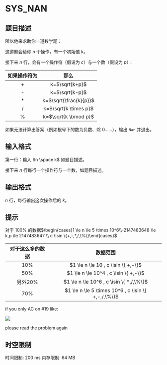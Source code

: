# SYS_NAN

## 题目描述

所以他来求助你一道数学题：

这道题会给你 $n$ 个操作，有一个初始值 $k$。

接下来 $n$ 行，会有一个操作符（假设为 $c$）与一个数（假设为 $p$）：

| 如果操作符为 | 那么 |
| :----------: | :----------: |
| + | k=$\sqrt{k+p}$ |
| - | k=$\sqrt{k-p}$ |
| * | k=$\sqrt{\frac{k}{p}}$ |
| / | k=$\sqrt{k \times p}$ |
| % | k=$\sqrt{k \bmod p}$ |

如果无法计算出答案（例如根号下的数为负数、除 0……），输出 `Nan` 并退出。

## 输入格式

第一行：输入 $n \space k$ 如题目描述。

接下来 $n$ 行每行一个操作符与一个数，如题目描述。

## 输出格式

$n$ 行，每行输出这次操作后的 $k$。

## 提示

对于 $100\%$ 的数据$\begin{cases}1 \le n \le 5 \times 10^6\\-2147483648 \le k,p \le 2147483647 \\ c \isin \{+,-,*,/,\%\}\end{cases}$

| 对于这么多的数据 | 数据范围 |
| :-----------: | :-----------: |
| 10\% | $1 \le n \le 10 , c \isin \{ +,-\}$ |
| 50\% | $1 \le n \le 10^4 , c \isin \{ +,-\}$ |
| 另外20\% | $1 \le n \le 10^6 , c \isin \{ *,/,\%\}$ |
| 70% | $1 \le n \le 5 \times 10^6 , c \isin \{ +,-,/,\%\}$ |

if you only AC on #19 like:

![](https://cdn.luogu.com.cn/upload/image_hosting/jp7uvtn8.png)

please read the problem again

## 时空限制

时间限制: 200 ms
内存限制: 64 MB
